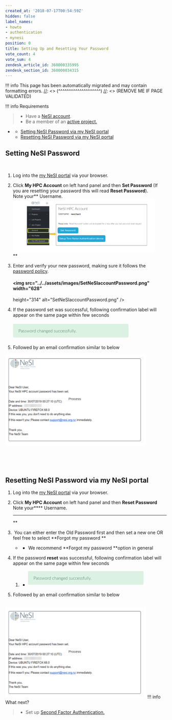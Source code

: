 ```yaml
---
created_at: '2018-07-17T00:54:59Z'
hidden: false
label_names:
- howto
- authentication
- mynesi
position: 0
title: Setting Up and Resetting Your Password
vote_count: 4
vote_sum: 4
zendesk_article_id: 360000335995
zendesk_section_id: 360000034315
---
```




[//]: <> (REMOVE ME IF PAGE VALIDATED)
[//]: <> (vvvvvvvvvvvvvvvvvvvv)
!!! info
    This page has been automatically migrated and may contain formatting errors.
[//]: <> (^^^^^^^^^^^^^^^^^^^^)
[//]: <> (REMOVE ME IF PAGE VALIDATED)

!!! info Requirements
>
> -   Have a [NeSI
>     account](https://support.nesi.org.nz/hc/en-gb/articles/360000159715).
> -   Be a member of an [active
>     project.](https://support.nesi.org.nz/hc/en-gb/sections/360000196195-Accounts-Projects)

-   -   [Setting NeSI Password via my NeSI
        portal](#h_d7de94ee-b517-41dd-b70e-6fca380b38a6)
    -   [Resetting NeSI Password via my NeSI
        portal](#h_01G15PT2EM836JXJK202V52QZP)

##  **Setting NeSI Password**

 

1.  Log into the [my NeSI portal](https://my.nesi.org.nz) via your
    browser.  
      

2.  Click **My HPC Account** on left hand panel and then **Set
    Password** (If you are resetting your password this will read
    **Reset Password**).  
    Note your** Username.  
    <img src="../../assets/images/authentication_factor_setup.png"
    width="442" height="166" alt="authentication_factor_setup.png" />  
    **

3.  Enter and verify your new password, making sure it follows the
    [password
    policy](https://support.nesi.org.nz/hc/en-gb/articles/360000336015).  
      

    #### <img src="../../assets/images/SetNeSIaccountPassword.png" width="628"
    height="314" alt="SetNeSIaccountPassword.png" />

4.  If the password set was successful, following confirmation label
    will appear on the same page within few seconds  
       
    ![change\_success.png](../../assets/images/5662974048911..png)

5.  Followed by an email confirmation similar to below

<img src="../../assets/images/password_set_confirmation.png" width="440"
height="285" alt="password_set_confirmation.png" />

 

 

## **Resetting NeSI Password via my NeSI portal**

1.  Log into the [my NeSI portal](https://my.nesi.org.nz) via your
    browser.  
      
2.  Click **My HPC Account** on left hand panel and then **Reset
    Password**  
    Note your**** Username.  
      
    **** **  
    **
3.   You can either enter the Old Password first and then set a new one
    OR feel free to select **Forgot my password **  
    -   -   We recommend **Forgot my password **option in general   
              
4.  If the password **reset** was successful, following confirmation
    label will appear on the same page within few seconds  
    1.  -   ![change\_success.png](../../assets/images/5662974048912..png)
5.  Followed by an email confirmation similar to below  
       
      

<img src="../../assets/images/password_set_confirmation_0.png"
width="440" height="285" alt="password_set_confirmation.png" />
!!! info What next?
>
> -   Set up [Second Factor
>     Authentication.](https://support.nesi.org.nz/hc/en-gb/articles/360000203075-Setting-Up-Two-Factor-Authentication)

 
